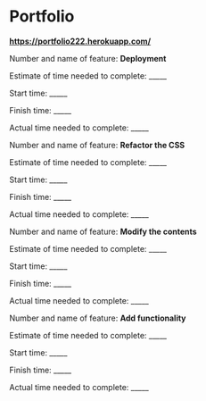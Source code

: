# Portfolio

**https://portfolio222.herokuapp.com/**

Number and name of feature: **Deployment**

Estimate of time needed to complete: _____

Start time: _____

Finish time: _____

Actual time needed to complete: _____

Number and name of feature:  **Refactor the CSS**

Estimate of time needed to complete: _____

Start time: _____

Finish time: _____

Actual time needed to complete: _____


Number and name of feature:  **Modify the contents**

Estimate of time needed to complete: _____

Start time: _____

Finish time: _____

Actual time needed to complete: _____

Number and name of feature: **Add functionality**

Estimate of time needed to complete: _____

Start time: _____

Finish time: _____

Actual time needed to complete: _____